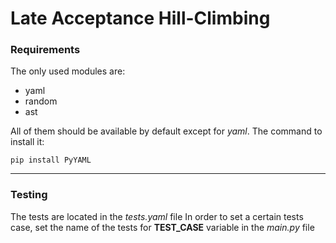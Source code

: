 # Late Acceptance Hill-Climbing

### Requirements

The only used modules are:
- yaml
- random
- ast

All of them should be available by default except for _yaml_. The command to install it:

` pip install PyYAML `

___

### Testing

The tests are located in the _tests.yaml_ file
In order to set a certain tests case, set the name of the tests for __TEST_CASE__ variable in the _main.py_ file